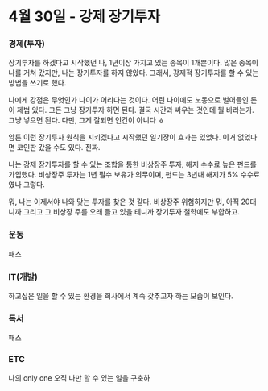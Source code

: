 # 4월 30일 - 강제 장기투자

### 경제\(투자\)

장기투자를 하겠다고 시작했던 나, 1년이상 가지고 있는 종목이 1개뿐이다. 많은 종목이 나를 거쳐 갔지만, 나는 장기투자를 하지 않았다. 그래서, 강제적 장기투자를 할 수 있는 방법을 쓰기로 했다. 

나에게 강점은 무엇인가 나이가 어리다는 것이다. 어린 나이에도 노동으로 벌어들인 돈이 제법 있다. 그돈 그냥 장기투자 하면 된다. 결국 시간과 싸우는 것인데 뭘 바라는가. 그냥 넣으면 된다. 다만, 그게 잘되면 인간이 아니다 ㅎ

암튼 이런 장기투자 원칙을 지키겠다고 시작했던 일기장이 효과는 있었다. 이거 없었다면 코인판 갔을 수도 있다. 진짜.

나는 강제 장기투자를 할 수 있는 조합을 통한 비상장주 투자, 해지 수수료 높은 펀드를 가입했다. 비상장주 투자는 1년 필수 보유가 의무이며, 펀드는 3년내 해지가 5% 수수료 였나 그렇다.

뭐, 나는 이제서야 나와 맞는 투자를 찾은 것 같다. 비상장주 위험하지만 뭐, 아직 20대니까 그리고 그 비상장 주를 오래 들고 있을 테니까 장기투자 철학에도 부합하고.

### 운동

패스     


### IT\(개발\)

하고싶은 일을 할 수 있는 환경을 회사에서 계속 갖추고자 하는 모습이 보인다.

### 독서

패스  

### ETC

나의 only one 오직 나만 할 수 있는 일을 구축하

